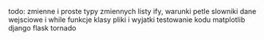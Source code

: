 todo:
zmienne i proste typy zmiennych
listy
ify, warunki petle
slowniki
dane wejsciowe i while
funkcje
klasy
pliki i wyjatki
testowanie kodu
matplotlib
django
flask
tornado

